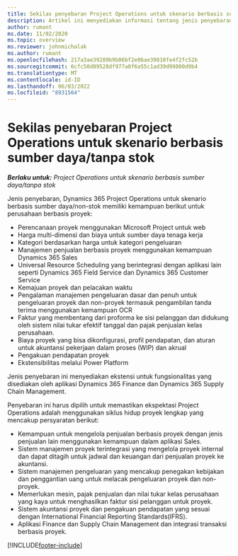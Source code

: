 ```yaml
---
title: Sekilas penyebaran Project Operations untuk skenario berbasis sumber daya/tanpa stok
description: Artikel ini menyediakan informasi tentang jenis penyebaran, Project Operations untuk skenario berbasis sumber daya/non-stok.
author: rumant
ms.date: 11/02/2020
ms.topic: overview
ms.reviewer: johnmichalak
ms.author: rumant
ms.openlocfilehash: 217a3ae39289b9b06bf2e06ae39810fe4f2fc52b
ms.sourcegitcommit: 6cfc50d89528df977a8f6a55c1ad39d99800d9b4
ms.translationtype: MT
ms.contentlocale: id-ID
ms.lasthandoff: 06/03/2022
ms.locfileid: "8931564"
---
```

# <a name="project-operations-for-resourcenon-stocked-based-scenarios-deployment-overview"></a>Sekilas penyebaran Project Operations untuk skenario berbasis sumber daya/tanpa stok

_**Berlaku untuk:** Project Operations untuk skenario berbasis sumber daya/tanpa stok_

Jenis penyebaran, Dynamics 365 Project Operations untuk skenario berbasis sumber daya/non-stok memiliki kemampuan berikut untuk perusahaan berbasis proyek:

- Perencanaan proyek menggunakan Microsoft Project untuk web
- Harga multi-dimensi dan biaya untuk sumber daya tenaga kerja
- Kategori berdasarkan harga untuk kategori pengeluaran
- Manajemen penjualan berbasis proyek menggunakan kemampuan Dynamics 365 Sales
- Universal Resource Scheduling yang berintegrasi dengan aplikasi lain seperti Dynamics 365 Field Service dan Dynamics 365 Customer Service
- Kemajuan proyek dan pelacakan waktu
- Pengalaman manajemen pengeluaran dasar dan penuh untuk pengeluaran proyek dan non-proyek termasuk pengambilan tanda terima menggunakan kemampuan OCR
- Faktur yang membentang dari proforma ke sisi pelanggan dan didukung oleh sistem nilai tukar efektif tanggal dan pajak penjualan kelas perusahaan.
- Biaya proyek yang bisa dikonfigurasi, profil pendapatan, dan aturan untuk akuntansi pekerjaan dalam proses (WIP) dan akrual
- Pengakuan pendapatan proyek
- Ekstensibilitas melalui Power Platform

Jenis penyebaran ini menyediakan ekstensi untuk fungsionalitas yang disediakan oleh aplikasi Dynamics 365 Finance dan Dynamics 365 Supply Chain Management.

Penyebaran ini harus dipilih untuk memastikan ekspektasi Project Operations adalah menggunakan siklus hidup proyek lengkap yang mencakup persyaratan berikut:

- Kemampuan untuk mengelola penjualan berbasis proyek dengan jenis penjualan lain menggunakan kemampuan dalam aplikasi Sales.
- Sistem manajemen proyek terintegrasi yang mengelola proyek internal dan dapat ditagih untuk jadwal dan keuangan dari penjualan proyek ke akuntansi.
- Sistem manajemen pengeluaran yang mencakup penegakan kebijakan dan penggantian uang untuk melacak pengeluaran proyek dan non-proyek.
- Memerlukan mesin, pajak penjualan dan nilai tukar kelas perusahaan yang kaya untuk menghasilkan faktur sisi pelanggan untuk proyek.
- Sistem akuntansi proyek dan pengakuan pendapatan yang sesuai dengan International Financial Reporting Standards(IFRS).
- Aplikasi Finance dan Supply Chain Management dan integrasi transaksi berbasis proyek.


[!INCLUDE[footer-include](../includes/footer-banner.md)]